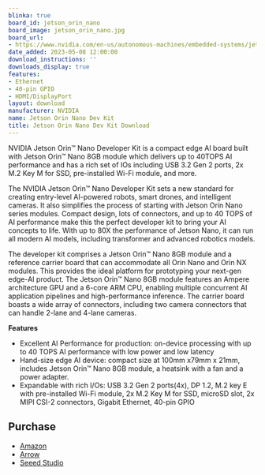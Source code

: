 ```yaml
---
blinka: true
board_id: jetson_orin_nano
board_image: jetson_orin_nano.jpg
board_url:
- https://www.nvidia.com/en-us/autonomous-machines/embedded-systems/jetson-orin/
date_added: 2023-05-08 12:00:00
download_instructions: ''
downloads_display: true
features:
- Ethernet
- 40-pin GPIO
- HDMI/DisplayPort
layout: download
manufacturer: NVIDIA
name: Jetson Orin Nano Dev Kit
title: Jetson Orin Nano Dev Kit Download
---
```


NVIDIA Jetson Orin™ Nano Developer Kit is a compact edge AI board built with Jetson Orin™ Nano 8GB module which delivers up to 40TOPS AI performance and has a rich set of IOs including USB 3.2 Gen 2 ports, 2x M.2 Key M for SSD, pre-installed Wi-Fi module, and more.

The NVIDIA Jetson Orin™ Nano Developer Kit sets a new standard for creating entry-level AI-powered robots, smart drones, and intelligent cameras. It also simplifies the process of starting with Jetson Orin Nano series modules. Compact design, lots of connectors, and up to 40 TOPS of AI performance make this the perfect developer kit to bring your AI concepts to life. With up to 80X the performance of Jetson Nano, it can run all modern AI models, including transformer and advanced robotics models.

The developer kit comprises a Jetson Orin™ Nano 8GB module and a reference carrier board that can accommodate all Orin Nano and Orin NX modules. This provides the ideal platform for prototyping your next-gen edge-AI product. The Jetson Orin™ Nano 8GB module features an Ampere architecture GPU and a 6-core ARM CPU, enabling multiple concurrent AI application pipelines and high-performance inference. The carrier board boasts a wide array of connectors, including two camera connectors that can handle 2-lane and 4-lane cameras.

**Features**
- Excellent AI Performance for production: on-device processing with up to 40 TOPS AI performance with low power and low latency
- Hand-size edge AI device: compact size at 100mm x79mm x 21mm, includes Jetson Orin™ Nano 8GB module, a heatsink with a fan and a power adapter.
- Expandable with rich I/Os: USB 3.2 Gen 2 ports(4x), DP 1.2, M.2 key E with pre-installed Wi-Fi module, 2x M.2 Key M for SSD, microSD slot, 2x MIPI CSI-2 connectors, Gigabit Ethernet, 40-pin GPIO

## Purchase
* [Amazon](https://amzn.to/42Ay4Xf)
* [Arrow](https://www.arrow.com/en/products/945-13766-0000-000/nvidia)
* [Seeed Studio](https://www.seeedstudio.com/NVIDIAr-Jetson-Orintm-Nano-Developer-Kit-p-5617.html)
